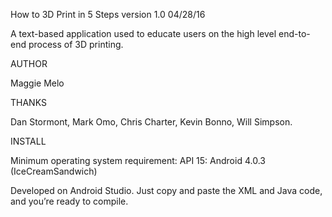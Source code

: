 How to 3D Print in 5 Steps version 1.0 04/28/16

A text-based application used to educate users on the high level end-to-end process of 3D printing.

AUTHOR

Maggie Melo

THANKS

Dan Stormont, Mark Omo, Chris Charter, Kevin Bonno, Will Simpson.

INSTALL

Minimum operating system requirement: API 15: Android 4.0.3 (IceCreamSandwich)

Developed on Android Studio. Just copy and paste the XML and Java code, and you’re ready to compile.

